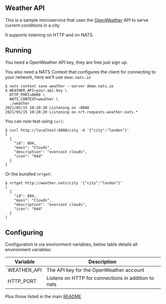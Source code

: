 ## Weather API 

This is a sample microservice that uses the [OpenWeather](https://openweathermap.org/) API to serve current conditions in a city

It supports listening on HTTP and on NATS.

## Running

You need a OpenWeather API key, they are free just sign up.

You also need a NATS Context that configures the client for connecting to your network, here we'll use `demo.nats.io`

```
$ nats context save weather --server demo.nats.io
$ WEATHER_API=your.api.key \
  HTTP_PORT=8088 \
  NATS_CONTEXT=weather \
  ./weather
2021/05/15 10:20:20 Listening on :8088
2021/05/15 10:20:20 Listening on nrt.requests.weather.nats.* 
```

You can now test using `curl`:

```
$ curl http://localhost:8088/city -d '{"city":"london"}'
[
  {
    "id": 804,
    "main": "Clouds",
    "description": "overcast clouds",
    "icon": "04d"
  }
]
```

Or the bundled `nrtget`:

```
$ nrtget http://weather.nats/city '{"city":"london"}'
[
  {
    "id": 804,
    "main": "Clouds",
    "description": "overcast clouds",
    "icon": "04d"
  }
]
```

## Configuring

Configuration is via environment variables, below table details all environment variables:

|Variable|Description|
|--------|-----------|
|WEATHER_API|The API key for the OpenWeather account|
|HTTP_PORT|Listens on HTTP for connections in addition to nats|

Plus those listed in the main [README](../../README.md)
